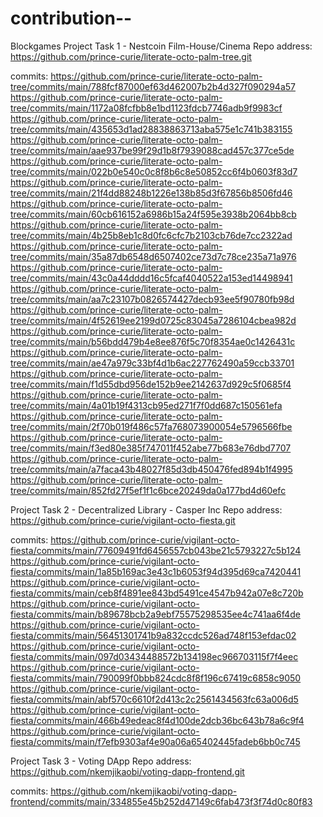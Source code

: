# contribution--
Blockgames 
Project Task 1 - Nestcoin Film-House/Cinema
Repo address: https://github.com/prince-curie/literate-octo-palm-tree.git

commits:
https://github.com/prince-curie/literate-octo-palm-tree/commits/main/788fcf87000ef63d462007b2b4d327f090294a57
https://github.com/prince-curie/literate-octo-palm-tree/commits/main/1172a08fcfbb8e1bd1123fdcb7746adb9f9983cf
https://github.com/prince-curie/literate-octo-palm-tree/commits/main/435653d1ad28838863713aba575e1c741b383155
https://github.com/prince-curie/literate-octo-palm-tree/commits/main/aae937be99f29d1b8f7939088cad457c377ce5de
https://github.com/prince-curie/literate-octo-palm-tree/commits/main/022b0e540c0c8f8b6c8e50852cc6f4b0603f83d7
https://github.com/prince-curie/literate-octo-palm-tree/commits/main/21f4dd88248b1226e138b85d3f67856b8506fd46
https://github.com/prince-curie/literate-octo-palm-tree/commits/main/60cb616152a6986b15a24f595e3938b2064bb8cb
https://github.com/prince-curie/literate-octo-palm-tree/commits/main/4b25b8eb1c8d0fc6cfc7b2103cb76de7cc2322ad
https://github.com/prince-curie/literate-octo-palm-tree/commits/main/35a87db6548d6507402ce73d7c78ce235a71a976
https://github.com/prince-curie/literate-octo-palm-tree/commits/main/43c0a44dddd16c5fcaf4040522a153ed14498941
https://github.com/prince-curie/literate-octo-palm-tree/commits/main/aa7c23107b0826574427decb93ee5f90780fb98d
https://github.com/prince-curie/literate-octo-palm-tree/commits/main/4f52619ee2199d0725c83045a7286104cbea982d
https://github.com/prince-curie/literate-octo-palm-tree/commits/main/b56bdd479b4e8ee876f5c70f8354ae0c1426431c
https://github.com/prince-curie/literate-octo-palm-tree/commits/main/ae47a979c33bf4d1b6ac227762490a59ccb33701
https://github.com/prince-curie/literate-octo-palm-tree/commits/main/f1d55dbd956de152b9ee2142637d929c5f0685f4
https://github.com/prince-curie/literate-octo-palm-tree/commits/main/4a01b19f4313cb95ed271f7f0dd687c150561efa
https://github.com/prince-curie/literate-octo-palm-tree/commits/main/2f70b019f486c57fa768073900054e5796566fbe
https://github.com/prince-curie/literate-octo-palm-tree/commits/main/f3ed80e385f747011f452abe77b683e76dbd7707
https://github.com/prince-curie/literate-octo-palm-tree/commits/main/a7faca43b48027f85d3db450476fed894b1f4995
https://github.com/prince-curie/literate-octo-palm-tree/commits/main/852fd27f5ef1f1c6bce20249da0a177bd4d60efc

Project Task 2 - Decentralized Library - Casper Inc
Repo address: https://github.com/prince-curie/vigilant-octo-fiesta.git

commits:
https://github.com/prince-curie/vigilant-octo-fiesta/commits/main/77609491fd6456557cb043be21c5793227c5b124
https://github.com/prince-curie/vigilant-octo-fiesta/commits/main/1a85b169ac3e43c1b6053f94d395d69ca7420441
https://github.com/prince-curie/vigilant-octo-fiesta/commits/main/ceb8f4891ee843bd5491ce4547b942a07e8c720b
https://github.com/prince-curie/vigilant-octo-fiesta/commits/main/b89678bcb2a9ebf75575298535ee4c741aa6f4de
https://github.com/prince-curie/vigilant-octo-fiesta/commits/main/56451301741b9a832ccdc526ad748f153efdac02
https://github.com/prince-curie/vigilant-octo-fiesta/commits/main/097d03434488572b134198ec966703115f7f4eec
https://github.com/prince-curie/vigilant-octo-fiesta/commits/main/790099f0bbb824cdc8f8f196c67419c6858c9050
https://github.com/prince-curie/vigilant-octo-fiesta/commits/main/abf570c6610f2d413c2c2561434563fc63a006d5
https://github.com/prince-curie/vigilant-octo-fiesta/commits/main/466b49edeac8f4d100de2dcb36bc643b78a6c9f4
https://github.com/prince-curie/vigilant-octo-fiesta/commits/main/f7efb9303af4e90a06a65402445fadeb6bb0c745

Project Task 3 - Voting DApp
Repo address: https://github.com/nkemjikaobi/voting-dapp-frontend.git

commits:
https://github.com/nkemjikaobi/voting-dapp-frontend/commits/main/334855e45b252d47149c6fab473f3f74d0c80f83
